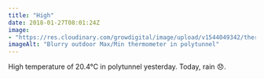 ```yaml
---
title: "High"
date: 2018-01-27T08:01:24Z
image: 
- "https://res.cloudinary.com/growdigital/image/upload/v1544049342/thermometer-39203266544.jpg"
imageAlt: "Blurry outdoor Max/Min thermometer in polytunnel"
---
```


High temperature of 20.4°C in polytunnel yesterday. Today, rain 😞.
